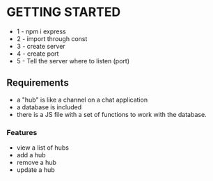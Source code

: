 # GETTING STARTED
- 1 - npm i express
- 2 - import through const
- 3 - create server
- 4 - create port
- 5 - Tell the server where to listen (port)

## Requirements

- a "hub" is like a channel on a chat application
- a database is included
- there is a JS file with a set of functions to work with the database.

### Features

- view a list of hubs
- add a hub
- remove a hub
- update a hub